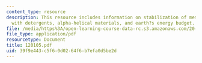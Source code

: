 ```yaml
---
content_type: resource
description: This resource includes information on stabilization of membrane proteins
  with detergents, alpha-helical materials, and earth?s energy budget.
file: /media/https%3A/open-learning-course-data-rc.s3.amazonaws.com/20-442-molecular-structure-of-biological-materials-be-442-fall-2005/39f9e443c5f60d0264f6b7efa0d5be2d_120105.pdf
file_type: application/pdf
resourcetype: Document
title: 120105.pdf
uid: 39f9e443-c5f6-0d02-64f6-b7efa0d5be2d
---
```

